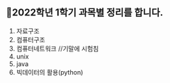 ## 🔶2022학년 1학기 과목별 정리를 합니다.
1. 자료구조
2. 컴퓨터구조
3. 컴퓨터네트워크 //기말에 시험침
4. unix
5. java
6. 빅데이터의 활용(python) 

 
